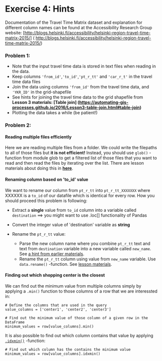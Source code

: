 # Exercise 4: Hints

Documentation of the Travel Time Matrix dataset and explanation for different column names can be found at the Accessibility Research Group website: [http://blogs.helsinki.fi/accessibility/helsinki-region-travel-time-matrix-2015/] (
http://blogs.helsinki.fi/accessibility/helsinki-region-travel-time-matrix-2015/)

### Problem 1:
- Note that the input travel time data is stored in text files when reading in the data.
- Keep columns `'from_id'`,`'to_id'`,`'pt_r_tt'` and `'car_r_t'` in the travel time data files
- Join the data using columns `'from_id'` from the travel time data, and `'YKR_ID'` in the grid-shapefile
- See hints for joining the travel time data to the grid shapefile from **Lesson 3 materials: [Table join] (https://automating-gis-processes.github.io/2016/Lesson3-table-join.html#table-join)**
- Plotting the data takes a while (be patient!)

### Problem 2:

#### Reading multiple files efficiently

Here we are reading multiple files from a folder. We could write the filepaths to all of those files but **it is not efficient!** 
Instead, you should use `glob()` -function from module glob to get a filtered list of those files that you want to read and then read the files by iterating over the list. There are lesson materials about doing this in [**here**](https://github.com/Python-for-geo-people/Lesson-5-Reading-Writing/blob/master/Lesson/reading-multiple-files.md#list-files).

#### Renaming column based on 'to_id' value

We want to rename our column from `pt_r_tt` into `pt_r_tt_XXXXXXX` where XXXXXX is a `to_id` of our datafile which is identical for every row. How you should proceed this problem is following:

 - Extract a **single** value from `to_id` column into a variable called `destination` ==> you might want to use .loc[] functionality of Pandas
 - Convert the integer value of 'destination' variable as **string**
 - Rename the `pt_r_tt` value:
   
    - Parse the new column name where you combine `pt_r_tt` text and text from `destination` variable into a new variable called `new_name`. See [a hint from earlier materials](https://github.com/Python-for-geo-people/Exercise-3#general-tips).
    - Rename the `pt_r_tt` column using value from `new_name` variable. Use `data.rename()` -function. See [lesson materials](https://automating-gis-processes.github.io/2016/Lesson3-spatial-join.html?highlight=rename#download-and-clean-the-data). 

#### Finding out which shopping center is the closest

We can find out the minimum value from multiple columns simply by applying a `.min()` function to those columns of a row that we are interessted in:

```
# Define the columns that are used in the query
value_columns = ['center1', 'center2', 'center3']

# Find out the minimum value of those column of a given row in the DataFrame
minimum_values = row[value_columns].min()
```

It is also possible to find out which column contains that value by applying [`.idxmin()`](http://pandas.pydata.org/pandas-docs/version/0.18.1/generated/pandas.DataFrame.idxmin.html) -function:

```
# Find out which column has the contains the minimum value
minimum_values = row[value_columns].idxmin()
```

